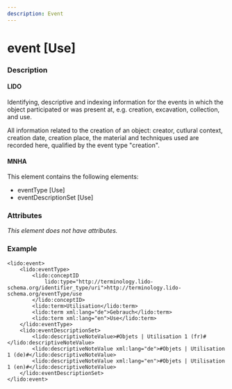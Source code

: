```yaml
---
description: Event
---
```


# event \[Use\]

### Description

#### LIDO

Identifying, descriptive and indexing information for the events in which the object participated or was present at, e.g. creation, excavation, collection, and use.

All information related to the creation of an object: creator, cutlural context, creation date, creation place, the material and techniques used are recorded here, qualified by the event type "creation".

#### MNHA

This element contains the following elements:

* eventType \[Use\]
* eventDescriptionSet \[Use\]

### Attributes

_This element does not have attributes._

### Example

```markup
<lido:event>
    <lido:eventType>
        <lido:conceptID
            lido:type="http://terminology.lido-schema.org/identifier_type/uri">http://terminology.lido-schema.org/eventType/use
        </lido:conceptID>
        <lido:term>Utilisation</lido:term>
        <lido:term xml:lang="de">Gebrauch</lido:term>
        <lido:term xml:lang="en">Use</lido:term>
    </lido:eventType>
    <lido:eventDescriptionSet>
        <lido:descriptiveNoteValue>#Objets | Utilisation 1 (fr)#</lido:descriptiveNoteValue>
        <lido:descriptiveNoteValue xml:lang="de">#Objets | Utilisation 1 (de)#</lido:descriptiveNoteValue>
        <lido:descriptiveNoteValue xml:lang="en">#Objets | Utilisation 1 (en)#</lido:descriptiveNoteValue>
    </lido:eventDescriptionSet>
</lido:event>
```

